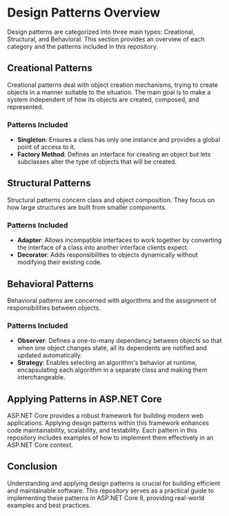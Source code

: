 # Design Patterns Overview

Design patterns are categorized into three main types: Creational, Structural, and Behavioral. This section provides an overview of each category and the patterns included in this repository.

## Creational Patterns

Creational patterns deal with object creation mechanisms, trying to create objects in a manner suitable to the situation. The main goal is to make a system independent of how its objects are created, composed, and represented.

### Patterns Included
- **Singleton**: Ensures a class has only one instance and provides a global point of access to it.
- **Factory Method**: Defines an interface for creating an object but lets subclasses alter the type of objects that will be created.

## Structural Patterns

Structural patterns concern class and object composition. They focus on how large structures are built from smaller components.

### Patterns Included
- **Adapter**: Allows incompatible interfaces to work together by converting the interface of a class into another interface clients expect.
- **Decorator**: Adds responsibilities to objects dynamically without modifying their existing code.

## Behavioral Patterns

Behavioral patterns are concerned with algorithms and the assignment of responsibilities between objects.

### Patterns Included
- **Observer**: Defines a one-to-many dependency between objects so that when one object changes state, all its dependents are notified and updated automatically.
- **Strategy**: Enables selecting an algorithm's behavior at runtime, encapsulating each algorithm in a separate class and making them interchangeable.

## Applying Patterns in ASP.NET Core

ASP.NET Core provides a robust framework for building modern web applications. Applying design patterns within this framework enhances code maintainability, scalability, and testability. Each pattern in this repository includes examples of how to implement them effectively in an ASP.NET Core context.

## Conclusion

Understanding and applying design patterns is crucial for building efficient and maintainable software. This repository serves as a practical guide to implementing these patterns in ASP.NET Core 8, providing real-world examples and best practices.
